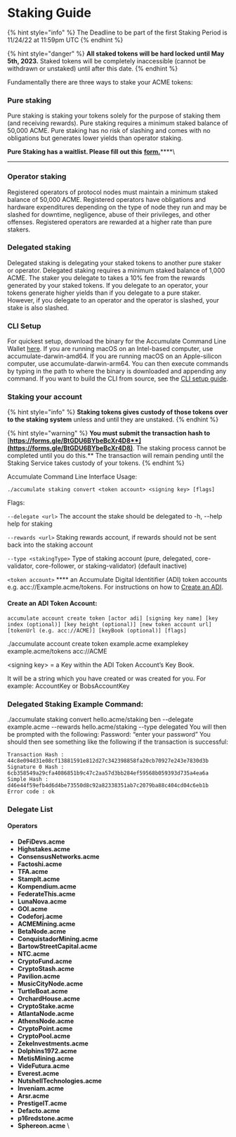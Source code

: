 # Staking Guide

{% hint style="info" %}
The Deadline to be part of the first Staking Period is 11/24/22 at 11:59pm UTC
{% endhint %}

{% hint style="danger" %}
**All staked tokens will be hard locked until May 5th, 2023.** Staked tokens will be completely inaccessible (cannot be withdrawn or unstaked) until after this date.
{% endhint %}

Fundamentally there are three ways to stake your ACME tokens:&#x20;

### **Pure staking**&#x20;

Pure staking is staking your tokens solely for the purpose of staking them (and receiving rewards). Pure staking requires a minimum staked balance of 50,000 ACME. Pure staking has no risk of slashing and comes with no obligations but generates lower yields than operator staking.

**Pure Staking has a waitlist. Please fill out this** [**form.**](https://forms.gle/W8cThDbS9xT2VBc89)****\
****

### **Operator staking**&#x20;

Registered operators of protocol nodes must maintain a minimum staked balance of 50,000 ACME. Registered operators have obligations and hardware expenditures depending on the type of node they run and may be slashed for downtime, negligence, abuse of their privileges, and other offenses. Registered operators are rewarded at a higher rate than pure stakers.

### **Delegated staking**&#x20;

Delegated staking is delegating your staked tokens to another pure staker or operator. Delegated staking requires a minimum staked balance of 1,000 ACME. The staker you delegate to takes a 10% fee from the rewards generated by your staked tokens. If you delegate to an operator, your tokens generate higher yields than if you delegate to a pure staker. However, if you delegate to an operator and the operator is slashed, your stake is also slashed.

### **CLI Setup**&#x20;

For quickest setup, download the binary for the Accumulate Command Line Wallet [here](https://gitlab.com/accumulatenetwork/core/wallet/-/jobs/artifacts/v0.3.3/browse?job=build%20binaries). If you are running macOS on an Intel-based computer, use accumulate-darwin-amd64. If you are running macOS on an Apple-silicon computer, use accumulate-darwin-arm64. You can then execute commands by typing in the path to where the binary is downloaded and appending any command. If you want to build the CLI from source, see the [CLI setup guide](https://docs.accumulatenetwork.io/accumulate/cli/cli-setup).

### Staking your account

{% hint style="info" %}
**Staking tokens gives custody of those tokens over to the staking system** unless and until they are unstaked.
{% endhint %}

{% hint style="warning" %}
**You must submit the transaction hash to** [**https://forms.gle/BtGDU6BYbeBcXr4D8**](https://forms.gle/BtGDU6BYbeBcXr4D8)**. The staking process cannot be completed until you do this.** The transaction will remain pending until the Staking Service takes custody of your tokens.
{% endhint %}

Accumulate Command Line Interface Usage:

```
./accumulate staking convert <token account> <signing key> [flags]
```

Flags:&#x20;

`--delegate <url>` The account the stake should be delegated to -h, --help help for staking&#x20;

`--rewards <url>` Staking rewards account, if rewards should not be sent back into the staking account&#x20;

`--type <stakingType>` Type of staking account (pure, delegated, core-validator, core-follower, or staking-validator) (default inactive)

`<token account>` **** an Accumulate Digital Identitifier (ADI) token accounts e.g. acc://Example.acme/tokens. For instructions on how to [Create an ADI](https://docs.accumulatenetwork.io/accumulate/tutorials/create-an-adi-via-cli).

#### Create an ADI Token Account:&#x20;

`accumulate account create token [actor adi] [signing key name] [key index (optional)] [key height (optional)] [new token account url] [tokenUrl (e.g. acc://ACME)] [keyBook (optional)] [flags]`&#x20;

./accumulate account create token example.acme examplekey example.acme/tokens acc://ACME

\<signing key> = a Key within the ADI Token Account’s Key Book.

It will be a string which you have created or was created for you. For example: AccountKey or BobsAccountKey

### **Delegated Staking Example Command:**

./accumulate staking convert hello.acme/staking ben --delegate example.acme --rewards hello.acme/staking --type delegated You will then be prompted with the following: Password: “enter your password” You should then see something like the following if the transaction is successful:

```
Transaction Hash : 44c8e094d31e08cf13881591e812d27c342398858fa20cb70927e243e7830d3b
Signature 0 Hash : 6cb358549a29cfa4086851b9c47c2aa57d3bb284ef59568b059393d735a4ea6a
Simple Hash : d46e44f59efb4d6d4be73550d8c92a82338351ab7c2079ba88c404cd04c6eb1b
Error code : ok
```

### **Delegate List**

#### Operators

* **DeFiDevs.acme**
* **Highstakes.acme**
* **ConsensusNetworks.acme**
* **Factoshi.acme**
* **TFA.acme**
* **StampIt.acme**
* **Kompendium.acme**
* **FederateThis.acme**
* **LunaNova.acme**
* **GOI.acme**
* **Codeforj.acme**
* **ACMEMining.acme**
* **BetaNode.acme**
* **ConquistadorMining.acme**
* **BartowStreetCapital.acme**
* **NTC.acme**
* **CryptoFund.acme**
* **CryptoStash.acme**
* **Pavilion.acme**
* **MusicCityNode.acme**
* **TurtleBoat.acme**
* **OrchardHouse.acme**
* **CryptoStake.acme**
* **AtlantaNode.acme**
* **AthensNode.acme**
* **CryptoPoint.acme**
* **CryptoPool.acme**
* **ZekeInvestments.acme**
* **Dolphins1972.acme**
* **MetisMining.acme**
* **VideFutura.acme**
* **Everest.acme**
* **NutshellTechnologies.acme**
* **Inveniam.acme**
* **Arsr.acme**
* **PrestigeIT.acme**
* **Defacto.acme**
* **p16redstone.acme**
* **Sphereon.acme** \
